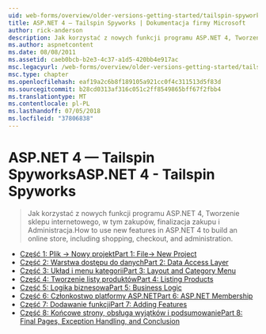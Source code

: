 ```yaml
---
uid: web-forms/overview/older-versions-getting-started/tailspin-spyworks/index
title: ASP.NET 4 — Tailspin Spyworks | Dokumentacja firmy Microsoft
author: rick-anderson
description: Jak korzystać z nowych funkcji programu ASP.NET 4, Tworzenie sklepu internetowego, w tym zakupów, finalizacja zakupu i Administracja.
ms.author: aspnetcontent
ms.date: 08/08/2011
ms.assetid: caeb0bcb-b2e3-4c37-a1d5-420bb4e917ac
msc.legacyurl: /web-forms/overview/older-versions-getting-started/tailspin-spyworks
msc.type: chapter
ms.openlocfilehash: eaf19a2c6b8f189105a921cc0f4c311513d5f83d
ms.sourcegitcommit: b28cd0313af316c051c2ff8549865bff67f2fbb4
ms.translationtype: MT
ms.contentlocale: pl-PL
ms.lasthandoff: 07/05/2018
ms.locfileid: "37806838"
---
```

<a name="aspnet-4---tailspin-spyworks"></a><span data-ttu-id="4c491-103">ASP.NET 4 — Tailspin Spyworks</span><span class="sxs-lookup"><span data-stu-id="4c491-103">ASP.NET 4 - Tailspin Spyworks</span></span>
====================
> <span data-ttu-id="4c491-104">Jak korzystać z nowych funkcji programu ASP.NET 4, Tworzenie sklepu internetowego, w tym zakupów, finalizacja zakupu i Administracja.</span><span class="sxs-lookup"><span data-stu-id="4c491-104">How to use new features in ASP.NET 4 to build an online store, including shopping, checkout, and administration.</span></span>


- [<span data-ttu-id="4c491-105">Część 1: Plik -> Nowy projekt</span><span class="sxs-lookup"><span data-stu-id="4c491-105">Part 1: File-> New Project</span></span>](tailspin-spyworks-part-1.md)
- [<span data-ttu-id="4c491-106">Część 2: Warstwa dostępu do danych</span><span class="sxs-lookup"><span data-stu-id="4c491-106">Part 2: Data Access Layer</span></span>](tailspin-spyworks-part-2.md)
- [<span data-ttu-id="4c491-107">Część 3: Układ i menu kategorii</span><span class="sxs-lookup"><span data-stu-id="4c491-107">Part 3: Layout and Category Menu</span></span>](tailspin-spyworks-part-3.md)
- [<span data-ttu-id="4c491-108">Część 4: Tworzenie listy produktów</span><span class="sxs-lookup"><span data-stu-id="4c491-108">Part 4: Listing Products</span></span>](tailspin-spyworks-part-4.md)
- [<span data-ttu-id="4c491-109">Część 5: Logika biznesowa</span><span class="sxs-lookup"><span data-stu-id="4c491-109">Part 5: Business Logic</span></span>](tailspin-spyworks-part-5.md)
- [<span data-ttu-id="4c491-110">Część 6: Członkostwo platformy ASP.NET</span><span class="sxs-lookup"><span data-stu-id="4c491-110">Part 6: ASP.NET Membership</span></span>](tailspin-spyworks-part-6.md)
- [<span data-ttu-id="4c491-111">Część 7: Dodawanie funkcji</span><span class="sxs-lookup"><span data-stu-id="4c491-111">Part 7: Adding Features</span></span>](tailspin-spyworks-part-7.md)
- [<span data-ttu-id="4c491-112">Część 8: Końcowe strony, obsługa wyjątków i podsumowanie</span><span class="sxs-lookup"><span data-stu-id="4c491-112">Part 8: Final Pages, Exception Handling, and Conclusion</span></span>](tailspin-spyworks-part-8.md)
